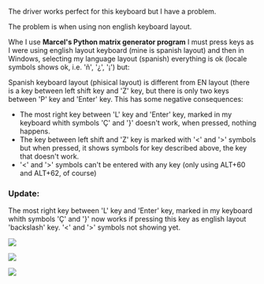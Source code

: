 The driver works perfect for this keyboard but I have a problem.

The problem is when using non english keyboard layout.

Whe I use **Marcel's Python matrix generator program** I must press keys as I were using english layout keyboard (mine is spanish layout) and then in Windows, selecting my language layout (spanish) everything is ok (locale symbols shows ok, i.e. 'ñ', '¿', '¡') but:

Spanish keyboard layout (phisical layout) is different from EN layout (there is a key between left shift key and 'Z' key, but there is only two keys between 'P' key and 'Enter' key.
This has some negative consequences:
- The most right key between 'L' key and 'Enter' key, marked in my keyboard whith symbols 'Ç' and '}' doesn't work, when pressed, nothing happens.
- The key between left shift and 'Z' key is marked with '<' and '>' symbols but when pressed, it shows symbols for key described above, the key that doesn't work.
- '<' and '>' symbols can't be entered with any key (only using ALT+60 and ALT+62, of course)

### Update:

The most right key between 'L' key and 'Enter' key, marked in my keyboard whith symbols 'Ç' and '}' now works if pressing this key as english layout 'backslash' key. '<' and '>' symbols not showing yet.

[![](https://github.com/NitemareReal/USB_Laptop_Keyboard_Controller/blob/master/Example_Keyboards/Lenovo_G550/IMG_20220803_155138292_2.jpg)](https://github.com/NitemareReal/USB_Laptop_Keyboard_Controller/blob/master/Example_Keyboards/Lenovo_G550/IMG_20220803_155138292_2.jpg)

[![](https://github.com/NitemareReal/USB_Laptop_Keyboard_Controller/blob/master/Example_Keyboards/Lenovo_G550/IMG_20220803_155037375_2.jpg)](https://github.com/NitemareReal/USB_Laptop_Keyboard_Controller/blob/master/Example_Keyboards/Lenovo_G550/IMG_20220803_155037375_2.jpg)

[![](https://github.com/NitemareReal/USB_Laptop_Keyboard_Controller/blob/master/Example_Keyboards/Lenovo_G550/IMG_20220803_155308305_HDR_2.jpg)](https://github.com/NitemareReal/USB_Laptop_Keyboard_Controller/blob/master/Example_Keyboards/Lenovo_G550/IMG_20220803_155308305_HDR_2.jpg)
